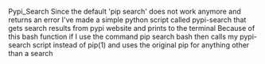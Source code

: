 Pypi_Search
Since the default 'pip search' does not work anymore and returns an error
I've made a simple python script called pypi-search that gets search
results from pypi website and prints to the terminal
Because of this bash function if I use the command pip search <module> 
bash then calls my pypi-search script instead of pip(1) and uses the
original pip for anything other than a search
